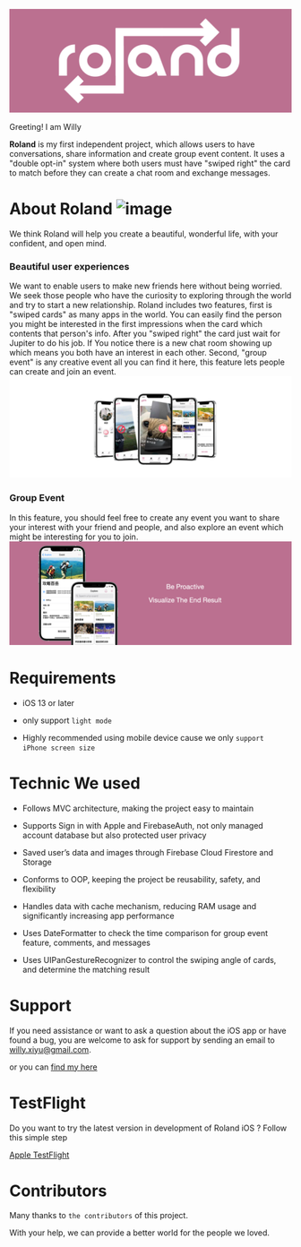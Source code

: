 
![image](https://raw.githubusercontent.com/Willyxiyu/Roland/main/roland%20readme%20file/roland%20icon%20banner.png)

Greeting! I am Willy

**Roland** is my first independent project, which allows users to have conversations, share information and create group event content. It uses a "double opt-in" system where both users must have "swiped right" the card to match before they can create a chat room and exchange messages.


# About Roland ![image](https://img.shields.io/badge/release-v1.0.0-blue)

We think Roland will help you create a beautiful, wonderful life, with your confident, and open mind.


### Beautiful user experiences

We want to enable users to make new friends here without being worried. We seek those people who have the curiosity to exploring through the world and try to start a new relationship. Roland includes two features, first is "swiped cards" as many apps in the world. You can easily find the person you might be interested in the first impressions when the card which contents that person's info. After you "swiped right" the card just wait for Jupiter to do his job. If You notice there is a new chat room showing up which means you both have an interest in each other. Second, "group event" is any creative event all you can find it here, this feature lets people can create and join an event.
![image](https://github.com/Willyxiyu/Roland/blob/main/roland%20readme%20file/%E6%88%AA%E5%9C%96%202021-12-02%20%E4%B8%8B%E5%8D%885.05.50.png?raw=true)


### Group Event

In this feature, you should feel free to create any event you want to share your interest with your friend and people, and also explore an event which might be interesting for you to join.
![image](https://github.com/Willyxiyu/Roland/blob/main/roland%20readme%20file/%E6%88%AA%E5%9C%96%202021-12-03%20%E4%B8%8B%E5%8D%881.54.15.png?raw=true)



# Requirements 

* iOS 13 or later

* only support `light mode`

* Highly recommended using mobile device cause we only `support iPhone screen size`


# Technic We used

* Follows MVC architecture, making the project easy to maintain

* Supports Sign in with Apple and FirebaseAuth, not only managed account database but also protected user privacy

* Saved user’s data and images through Firebase Cloud Firestore and Storage

* Conforms to OOP, keeping the project be reusability, safety, and flexibility

* Handles data with cache mechanism, reducing RAM usage and significantly increasing app performance

* Uses DateFormatter to check the time comparison for group event feature, comments, and messages

* Uses UIPanGestureRecognizer to control the swiping angle of cards, and determine the matching result 


# Support

If you need assistance or want to ask a question about the iOS app or have found a bug, you are welcome to ask for support by sending an email to willy.xiyu@gmail.com. 

or you can [find my here](https://www.linkedin.com/in/willy-xiyu/)

# TestFlight

Do you want to try the latest version in development of Roland iOS ? Follow this simple step

[Apple TestFlight](https://testflight.apple.com/join/uSPgvwyS)


# Contributors 


Many thanks to `the contributors` of this project.

With your help, we can provide a better world for the people we loved.
